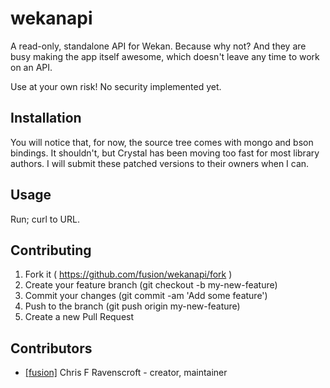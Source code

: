# wekanapi

A read-only, standalone API for Wekan. Because why not? And they are busy making the app itself awesome, which doesn't leave any time to work on an API.

Use at your own risk! No security implemented yet.

## Installation

You will notice that, for now, the source tree comes with mongo and bson bindings. It shouldn't, but Crystal has been moving too fast for most library authors. I will submit these patched versions to their owners when I can.

## Usage

Run; curl to URL.

## Contributing

1. Fork it ( https://github.com/fusion/wekanapi/fork )
2. Create your feature branch (git checkout -b my-new-feature)
3. Commit your changes (git commit -am 'Add some feature')
4. Push to the branch (git push origin my-new-feature)
5. Create a new Pull Request

## Contributors

- [[fusion]](https://github.com/fusion) Chris F Ravenscroft - creator, maintainer
